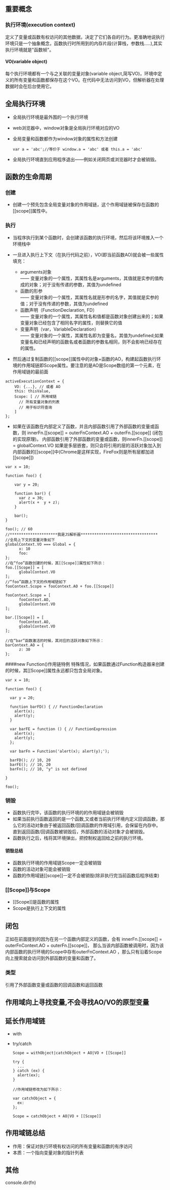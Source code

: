 ## 重要概念
### 执行环境(execution context)
定义了变量或函数有权访问的其他数据，决定了它们各自的行为。更准确地说执行环境只是一个抽象概念，函数执行时所用到的内存片段(计算栈，参数栈.....),其实执行环境就是"函数帧"。
#### VO(variable object)
每个执行环境都有一个与之关联的变量对象(variable object,简写VO)，环境中定义的所有变量和函数都保存在这个VO。在代码中无法访问到VO，但解析器在处理数据时会在后台使用它。

## 全局执行环境
- 全局执行环境是最外围的一个执行环境
- web浏览器中，window对象是全局执行环境对应的VO
- 全局变量和函数都作为window对象的属性和方法创建

	````
	var a = 'abc';//等价于 window.a = 'abc' 或者 this.a = 'abc'
	
	````
- 全局执行环境直到应用程序退出——例如关闭网页或浏览器时才会被销毁。

## 函数的生命周期
### 创建 
  - 创建一个预先包含全局变量对象的作用域链，这个作用域链被保存在函数的[[scope]]属性中。
  
### 执行
  - 当程序执行到某个函数时，会创建该函数的执行环境，然后将该环境推入一个环境栈中
  - 一旦进入执行上下文（在执行代码之前），VO(即当前函数AO)就会被一些属性填充：
      - arguments对象<br>
      —— 变量对象的一个属性，其属性名是arguments，其值就是实参的值构成的对象；对于没有传递的参数，其值为undefined
      - 函数的形参<br>
      —— 变量对象的一个属性，其属性名就是形参的名字，其值就是实参的值；对于没有传递的参数，其值为undefined
	  - 函数声明（FunctionDeclaration, FD）<br>
	  —— 变量对象的一个属性，其属性名和值都是函数对象创建出来的；如果变量对象已经包含了相同名字的属性，则替换它的值
	  - 变量声明（var，VariableDeclaration） <br>
	  —— 变量对象的一个属性，其属性名即为变量名，其值为undefined;如果变量名和已经声明的函数名或者函数的参数名相同，则不会影响已经存在的属性。
	  
  - 然后通过复制函数的[[scope]]属性中的对象+函数的AO，构建起函数执行环境的作用域链即Scope属性。要注意的是AO是Scope数组的第一个元素，在作用域链的最前面
  
  ````
  activeExecutionContext = {
      VO: {...}, // 或者 AO
      this: thisValue,
      Scope: [ // 所用域链
        // 所有变量对象的列表
        // 用于标识符查询
      ]
  };
  ````
  - 如果在该函数在内部定义了函数，并且内部函数引用了外部函数的变量或函数，则 innerFn.[[scope]] = outerFnContext.AO + outerFn.\[[scope]] (闭包的实现原理)。
  内部函数引用了外部函数的变量或函数，则innerFn.[[scope]] = globalContext.VO
  如果是多层嵌套，则只会将引用的层的活跃对象加入到内部函数的[[scope]]中(Chrome是这样实现，FireFox则是所有层都加进[[scope]])
  
  ````
  var x = 10;
   
  function foo() {
   
      var y = 20;
   
      function bar() {
        var z = 30;
        alert(x +  y + z);
      }
   
      bar();
  }
   
  foo(); // 60
  //*********************我是JS解析器**********************************
  //全局上下文的变量对象如下
  globalContext.VO === Global = {
	    x: 10
	    foo: 
  };
  //在“foo”函数创建的时候，其[[Scope]]属性如下所示：
  foo.[[Scope]] = [
    	globalContext.VO
  ];
  //“foo”函数上下文的作用域链如下
  fooContext.Scope = fooContext.AO + foo.[[Scope]]
   
  fooContext.Scope = [
    	fooContext.AO,
    	globalContext.VO
  ];
  
  bar.[[Scope]] = [
   		fooContext.AO,
   		globalContext.VO
  ];
  
  //在“bar”函数激活的时候，其对应的活跃对象如下所示：
  barContext.AO = {
    	z: 30
  };
  ````
 
####new Function()作用链特例
  特殊情况，如果函数通过Function构造器来创建的时候，其[[Scope]]属性永远都只包含全局对象。
  
  ````
  var x = 10;
   
  function foo() {
   
    var y = 20;
   
    function barFD() { // FunctionDeclaration
      alert(x);
      alert(y);
    }
   
    var barFE = function () { // FunctionExpression
      alert(x);
      alert(y);
    };
   
    var barFn = Function('alert(x); alert(y);');
   
    barFD(); // 10, 20
    barFE(); // 10, 20
    barFn(); // 10, "y" is not defined
   
  }
   
  foo();
  ````
### 销毁
 - 函数执行完毕，该函数的执行环境的的作用域链会被销毁
 - 如果当前执行函数返回的是一个函数,又或者当前执行环境内定义回调函数，那么它的活动对象由于被返回函数/回调函数的作用域引用，会保留在内存中。直到返回函数/回调函数被销毁后，外部函数的活动对象才会被销毁。
 - 函数执行之后，栈将其环境弹出，把控制权返回给之前的执行环境。

#### 销毁总结
- 函数执行环境的作用域链Scope一定会被销毁
- 函数的活动对象可能会被销毁
- 函数的作用域链[[scope]]一定不会被销毁(除非执行完当前函数后程序结束)

### [[Scope]]与Scope
- [[Scope]]是函数的属性
- Scope是执行上下文的属性

## 闭包
正如在前面提到的因为在另一个函数内部定义的函数，会有 innerFn.[[scope]] = outerFnContext.AO + outerFn.\[[scope]]，
那么当该内部函数被调用时，因为该内部函数的执行环境的Scope中存有outerFnContext.AO ，那么只有沿着Scope向上搜索就会访问到外部函数的变量和函数了。
### 类型 
引用了外部函数变量或函数的回调函数和返回函数


## 作用域向上寻找变量,不会寻找AO/VO的原型变量
## 延长作用域链
- with
- try/catch

    ````
    Scope = withObject|catchObject + AO|VO + [[Scope]]
    
    try {
      ...
    } catch (ex) {
      alert(ex);
    }
    
    //作用域链修改为如下所示：
    
    var catchObject = {
      ex: 
    };
     
    Scope = catchObject + AO|VO + [[Scope]]
    ````
    
## 作用域链总结
- 作用：保证对执行环境有权访问的所有变量和函数的有序访问
- 本质：一个指向变量对象的指针列表

## 其他 
console.dir(fn)

